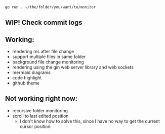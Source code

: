 ```bash
go run . ~/the/folder/you/want/to/monitor
```

## WIP! Check commit logs 

## Working: 

- rendering ms after file change
- support multiple files in same folder
- background file change monitoring 
- rendering using the gin web server library and web sockets
- mermaid diagrams 
- code highlight
- github theme

## Not working right now: 

- recursive folder monitoring
- scroll to last edited position
  - I don't know how to solve this, since I have no way to get the current cursor position
